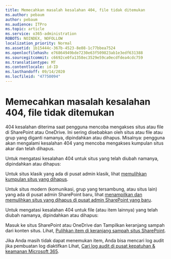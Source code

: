 ```yaml
---
title: Memecahkan masalah kesalahan 404, file tidak ditemukan
ms.author: pebaum
author: pebaum
ms.audience: ITPro
ms.topic: article
ms.service: o365-administration
ROBOTS: NOINDEX, NOFOLLOW
localization_priority: Normal
ms.assetid: 1b15444c-367b-4523-8e08-1c77bbea7524
ms.openlocfilehash: e76864949bde7230e63f509823ab1e3edf631388
ms.sourcegitcommit: c6692ce0fa1358ec3529e59ca0ecdfdea4cdc759
ms.translationtype: MT
ms.contentlocale: id-ID
ms.lasthandoff: 09/14/2020
ms.locfileid: "47750094"
---
```

# <a name="troubleshoot-error-404-file-not-found"></a>Memecahkan masalah kesalahan 404, file tidak ditemukan

404 kesalahan diterima saat pengguna mencoba mengakses situs atau file di SharePoint atau OneDrive. Ini sering disebabkan oleh situs atau file atau grup yang diganti namanya, dipindahkan atau dihapus. Misalnya: pengguna akan mengalami kesalahan 404 yang mencoba mengakses kumpulan situs akar dan telah dihapus.

Untuk mengatasi kesalahan 404 untuk situs yang telah diubah namanya, dipindahkan atau dihapus:

Untuk situs klasik yang ada di pusat admin klasik, lihat [memulihkan kumpulan situs yang dihapus](https://docs.microsoft.com/sharepoint/restore-deleted-site-collection).

Untuk situs modern (komunikasi, grup yang tersambung, atau situs lain) yang ada di pusat admin SharePoint baru, lihat [menampilkan dan memulihkan situs yang dihapus di pusat admin SharePoint yang baru](https://docs.microsoft.com/sharepoint/restore-deleted-site-collection).

Untuk mengatasi kesalahan 404 untuk file (atau item lainnya) yang telah diubah namanya, dipindahkan atau dihapus:

Masuk ke situs SharePoint atau OneDrive dan Tampilkan keranjang sampah dari konten situs. Lihat, [Pulihkan item di keranjang sampah situs SharePoint](https://support.office.com/article/Restore-items-in-the-Recycle-Bin-of-a-SharePoint-site-6df466b6-55f2-4898-8d6e-c0dff851a0be#ID0EAADAAA=Online).

Jika Anda masih tidak dapat menemukan item, Anda bisa mencari log audit jika pembuatan log diaktifkan Lihat, [Cari log audit di pusat kepatuhan & keamanan Microsoft 365](https://docs.microsoft.com/microsoft-365/compliance/search-the-audit-log-in-security-and-compliance).
